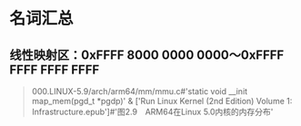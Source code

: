 # 名词汇总
## 线性映射区：0xFFFF 8000 0000 0000～0xFFFF FFFF FFFF FFFF
> 000.LINUX-5.9/arch/arm64/mm/mmu.c#'static void __init map_mem(pgd_t *pgdp)' & ['Run Linux Kernel (2nd Edition) Volume 1: Infrastructure.epub']#'图2.9　ARM64在Linux 5.0内核的内存分布'